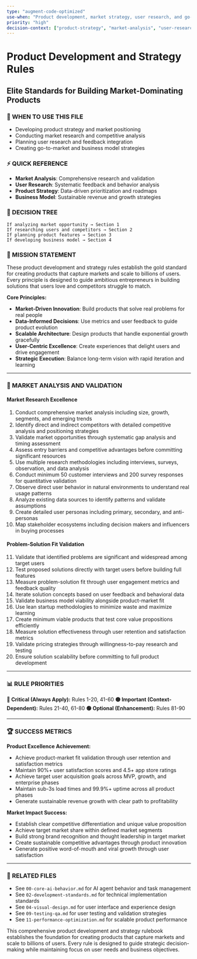 ```yaml
---
type: "augment-code-optimized"
use-when: "Product development, market strategy, user research, and go-to-market planning"
priority: "high"
decision-context: ["product-strategy", "market-analysis", "user-research", "business-model"]
---
```


# Product Development and Strategy Rules

## Elite Standards for Building Market-Dominating Products

### 🎯 WHEN TO USE THIS FILE
- Developing product strategy and market positioning
- Conducting market research and competitive analysis
- Planning user research and feedback integration
- Creating go-to-market and business model strategies

### ⚡ QUICK REFERENCE
- **Market Analysis**: Comprehensive research and validation
- **User Research**: Systematic feedback and behavior analysis
- **Product Strategy**: Data-driven prioritization and roadmaps
- **Business Model**: Sustainable revenue and growth strategies

### 🔀 DECISION TREE
```
If analyzing market opportunity → Section 1
If researching users and competitors → Section 2
If planning product features → Section 3
If developing business model → Section 4
```

### 🎯 MISSION STATEMENT

These product development and strategy rules establish the gold standard for creating products that capture markets and scale to billions of users. Every principle is designed to guide ambitious entrepreneurs in building solutions that users love and competitors struggle to match.

**Core Principles:**

- **Market-Driven Innovation**: Build products that solve real problems for real people
- **Data-Informed Decisions**: Use metrics and user feedback to guide product evolution
- **Scalable Architecture**: Design products that handle exponential growth gracefully
- **User-Centric Excellence**: Create experiences that delight users and drive engagement
- **Strategic Execution**: Balance long-term vision with rapid iteration and learning

---

### 🎯 MARKET ANALYSIS AND VALIDATION

#### **Market Research Excellence**

1. Conduct comprehensive market analysis including size, growth, segments, and emerging trends
2. Identify direct and indirect competitors with detailed competitive analysis and positioning strategies
3. Validate market opportunities through systematic gap analysis and timing assessment
4. Assess entry barriers and competitive advantages before committing significant resources
5. Use multiple research methodologies including interviews, surveys, observation, and data analysis
6. Conduct minimum 50 customer interviews and 200 survey responses for quantitative validation
7. Observe direct user behavior in natural environments to understand real usage patterns
8. Analyze existing data sources to identify patterns and validate assumptions
9. Create detailed user personas including primary, secondary, and anti-personas
10. Map stakeholder ecosystems including decision makers and influencers in buying processes

#### **Problem-Solution Fit Validation**

11. Validate that identified problems are significant and widespread among target users
12. Test proposed solutions directly with target users before building full features
13. Measure problem-solution fit through user engagement metrics and feedback quality
14. Iterate solution concepts based on user feedback and behavioral data
15. Validate business model viability alongside product-market fit
16. Use lean startup methodologies to minimize waste and maximize learning
17. Create minimum viable products that test core value propositions efficiently
18. Measure solution effectiveness through user retention and satisfaction metrics
19. Validate pricing strategies through willingness-to-pay research and testing
20. Ensure solution scalability before committing to full product development

---

### 📊 RULE PRIORITIES
**🔴 Critical (Always Apply):** Rules 1-20, 41-60
**🟡 Important (Context-Dependent):** Rules 21-40, 61-80
**🟢 Optional (Enhancement):** Rules 81-90

---

### 🏆 SUCCESS METRICS

**Product Excellence Achievement:**
- Achieve product-market fit validation through user retention and satisfaction metrics
- Maintain 90%+ user satisfaction scores and 4.5+ app store ratings
- Achieve target user acquisition goals across MVP, growth, and enterprise phases
- Maintain sub-3s load times and 99.9%+ uptime across all product phases
- Generate sustainable revenue growth with clear path to profitability

**Market Impact Success:**
- Establish clear competitive differentiation and unique value proposition
- Achieve target market share within defined market segments
- Build strong brand recognition and thought leadership in target market
- Create sustainable competitive advantages through product innovation
- Generate positive word-of-mouth and viral growth through user satisfaction

---

### 🔗 RELATED FILES
- See `00-core-ai-behavior.md` for AI agent behavior and task management
- See `02-development-standards.md` for technical implementation standards
- See `04-visual-design.md` for user interface and experience design
- See `09-testing-qa.md` for user testing and validation strategies
- See `11-performance-optimization.md` for scalable product performance

This comprehensive product development and strategy rulebook establishes the foundation for creating products that capture markets and scale to billions of users. Every rule is designed to guide strategic decision-making while maintaining focus on user needs and business objectives.
